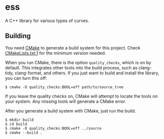 # ess

A C++ library for various types of curves.

## Building

You need [CMake](https://cmake.org/) to generate a build system for this
project. Check
[CMakeLists.txt:1](https://github.com/brobeson/ess/blob/master/CMakeLists.txt#L1)
for the minimum version needed.

When you run CMake, there is the option `quality_checks`, which is on by
default. This integrates other tools into the build process, such as clang-tidy,
clang-format, and others. If you just want to build and install the library, you
can turn this off:

```
$ cmake -D quality_checks:BOOL=off path/to/source_tree
```

If you leave the quality checks on, CMake will attempt to locate the tools on
your system. Any missing tools will generate a CMake error.

After you generate a build system with CMake, just run the build.

```
$ mkdir build
$ cd build
$ cmake -D quality_checks:BOOL=off ../source
$ cmake --build .
```
